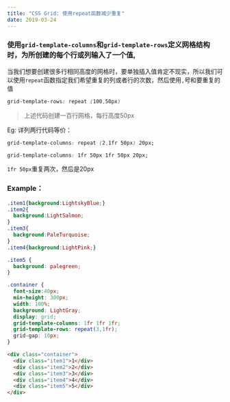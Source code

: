 ```yaml
---
title: "CSS Grid: 使用repeat函数减少重复"
date: 2019-03-24
---
```

### 使用`grid-template-columns`和`grid-template-rows`定义网格结构时，为所创建的每个行或列输入了一个值,
当我们想要创建很多行相同高度的网格时，要单独插入值肯定不现实，所以我们可以使用`repeat`函数指定我们希望重复的列或者行的次数，然后使用`,`号和要重复的值
```css
grid-template-rows: repeat (100,50px)
```
> 上述代码创建一百行网格，每行高度50px

Eg: 详列两行代码等价：
```css
grid-template-columns: repeat (2,1fr 50px) 20px;
```
```css
grid-template-columns: 1fr 50px 1fr 50px 20px;
```
`1fr 50px`重复两次，然后是20px

### Example：
```css
.item1{background:LightskyBlue;}
.item2{
  background:LightSalmon;
}
.item3{
  background:PaleTurquoise;
}
.item4{background:LightPink;}

.item5 {
  background: palegreen;
}

.container {
  font-size:40px;
  min-height: 300px;
  width: 100%;
  background: LightGray;
  display: grid;
  grid-template-columns: 1fr 1fr 1fr; 
  grid-template-rows: repeat(3,1fr);
  grid-gap: 10px;
}
```
```html
<div class="container">
  <div class="item1">1</div>
  <div class="item2">2</div>
  <div class="item3">3</div>
  <div class="item4">4</div>
  <div class="item5">5</div>
</div>
```


